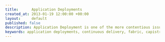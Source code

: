 ```yaml
---
title:      Application Deployments
created_at: 2013-01-19 12:00:00 +00:00
layout:     default
published: false
description: Application Deployment is one of the more contentious issues I run into with delivery teams.  See the options in this article.
keywords: application deployments, continuous delivery, fabric, capistrano
---
```



